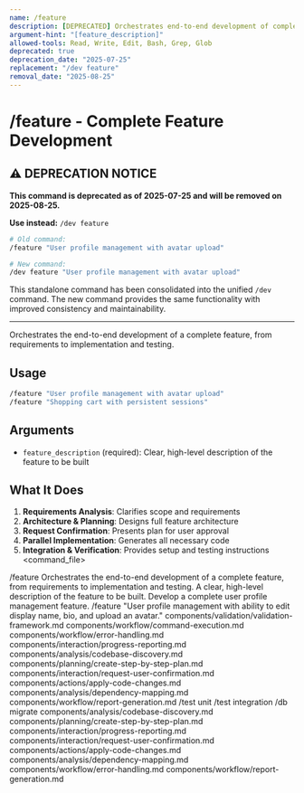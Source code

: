 ```yaml
---
name: /feature
description: [DEPRECATED] Orchestrates end-to-end development of complete features from requirements to implementation - use /dev feature instead
argument-hint: "[feature_description]"
allowed-tools: Read, Write, Edit, Bash, Grep, Glob
deprecated: true
deprecation_date: "2025-07-25"
replacement: "/dev feature"
removal_date: "2025-08-25"
---
```

# /feature - Complete Feature Development

## ⚠️ DEPRECATION NOTICE

**This command is deprecated as of 2025-07-25 and will be removed on 2025-08-25.**

**Use instead:** `/dev feature`

```bash
# Old command:
/feature "User profile management with avatar upload"

# New command:
/dev feature "User profile management with avatar upload"
```

This standalone command has been consolidated into the unified `/dev` command. The new command provides the same functionality with improved consistency and maintainability.

---

Orchestrates the end-to-end development of a complete feature, from requirements to implementation and testing.
## Usage
```bash
/feature "User profile management with avatar upload"
/feature "Shopping cart with persistent sessions"
```
## Arguments
- `feature_description` (required): Clear, high-level description of the feature to be built
## What It Does
1. **Requirements Analysis**: Clarifies scope and requirements
2. **Architecture & Planning**: Designs full feature architecture  
3. **Request Confirmation**: Presents plan for user approval
4. **Parallel Implementation**: Generates all necessary code
5. **Integration & Verification**: Provides setup and testing instructions
<command_file>
  <metadata>
    <name>/feature</name>
    <purpose>Orchestrates the end-to-end development of a complete feature, from requirements to implementation and testing.</purpose>
    <usage>
      <![CDATA[
      /feature "[feature_description]"
      ]]>
    </usage>
  </metadata>
  <arguments>
    <argument name="feature_description" type="string" required="true">
      <description>A clear, high-level description of the feature to be built.</description>
    </argument>
  </arguments>
  <examples>
    <example>
      <description>Develop a complete user profile management feature.</description>
      <usage>/feature "User profile management with ability to edit display name, bio, and upload an avatar."</usage>
    </example>
  </examples>
  <claude_prompt>
    <prompt>
      <!-- Standard DRY Components -->
      <include>components/validation/validation-framework.md</include>
      <include>components/workflow/command-execution.md</include>
      <include>components/workflow/error-handling.md</include>
      <include>components/interaction/progress-reporting.md</include>
      <!-- Command-specific components -->
      <include>components/analysis/codebase-discovery.md</include>
      <include>components/planning/create-step-by-step-plan.md</include>
      <include>components/interaction/request-user-confirmation.md</include>
      <include>components/actions/apply-code-changes.md</include>
      <include>components/analysis/dependency-mapping.md</include>
      <include>components/workflow/report-generation.md</include>
      <![CDATA[
You are a principal engineer leading a feature development team. Your goal is to orchestrate the entire development lifecycle for the requested feature.
      1.  **Requirements Analysis**:
          *   Clarify the feature requirements with the user. Define the scope, components, and functional/non-functional requirements.
      2.  **Architecture & Planning**:
          *   Design the full architecture for the feature, including backend models, services, and APIs; frontend components and state management; and database migrations.
          *   Create a detailed, step-by-step implementation plan.
      3.  **Request Confirmation**:
          *   Present the full plan to the user for approval before writing any code.
      4.  **Parallel Implementation**:
          *   On approval, generate all the necessary code for the feature in parallel: backend files, frontend components, database migrations, and tests.
      5.  **Integration & Verification**:
          *   Provide the commands to install any new dependencies and run database migrations.
          *   Instruct the user to run the new tests to verify the feature's correctness.
      ]]>
    </prompt>
  </claude_prompt>
  <dependencies>
    <chain>
      <command>/test unit</command>
      <command>/test integration</command>
      <command>/db migrate</command>
    </chain>
    <includes_components>
      <component>components/analysis/codebase-discovery.md</component>
      <component>components/planning/create-step-by-step-plan.md</component>
      <component>components/interaction/progress-reporting.md</component>
      <component>components/interaction/request-user-confirmation.md</component>
      <component>components/actions/apply-code-changes.md</component>
      <component>components/analysis/dependency-mapping.md</component>
      <component>components/workflow/error-handling.md</component>
      <component>components/workflow/report-generation.md</component>
    </includes_components>
  </dependencies>
</command_file>